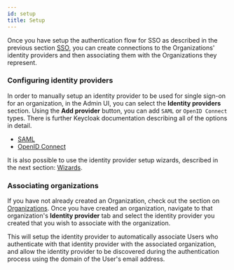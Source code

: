 ```yaml
---
id: setup
title: Setup
---
```


Once you have setup the authentication flow for SSO as described in the previous section [SSO](../../authentication/sso), you can create connections to the Organizations' identity providers and then associating them with the Organizations they represent.

### Configuring identity providers

In order to manually setup an identity provider to be used for single sign-on for an organization, in the Admin UI, you can select the **Identity providers** section. Using the **Add provider** button, you can add `SAML` or `OpenID Connect` types. There is further Keycloak documentation describing all of the options in detail.

- [SAML](https://www.keycloak.org/docs/latest/server_admin/index.html#saml-v2-0-identity-providers)
- [OpenID Connect](https://www.keycloak.org/docs/latest/server_admin/index.html#_identity_broker_oidc)

It is also possible to use the identity provider setup wizards, described in the next section: [Wizards](../wizards).

### Associating organizations

If you have not already created an Organization, check out the section on [Organizations](../../organizations). Once you have created an organization, navigate to that organization's **Identity provider** tab and select the identity provider you created that you wish to associate with the organization.

This will setup the identity provider to automatically associate Users who authenticate with that identity provider with the associated organization, and allow the identity provider to be discovered during the authentication process using the domain of the User's email address.
